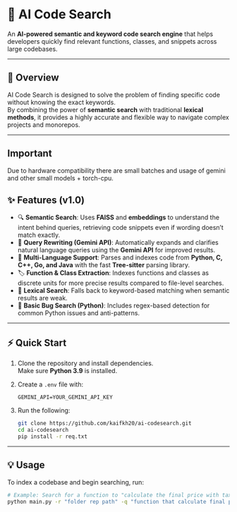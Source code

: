 
# 🚀 AI Code Search

An **AI-powered semantic and keyword code search engine** that helps developers quickly find relevant functions, classes, and snippets across large codebases.

---

## 📖 Overview

AI Code Search is designed to solve the problem of finding specific code without knowing the exact keywords.  
By combining the power of **semantic search** with traditional **lexical methods**, it provides a highly accurate and flexible way to navigate complex projects and monorepos.

---

## Important
Due to hardware compatibility there are small batches and usage of gemini and other small models + torch-cpu.

## ✨ Features (v1.0)

- 🔍 **Semantic Search**: Uses **FAISS** and **embeddings** to understand the intent behind queries, retrieving code snippets even if wording doesn’t match exactly.  
- 📝 **Query Rewriting (Gemini API)**: Automatically expands and clarifies natural language queries using the **Gemini API** for improved results.  
- 📂 **Multi-Language Support**: Parses and indexes code from **Python, C, C++, Go, and Java** with the fast **Tree-sitter** parsing library.  
- 🏷 **Function & Class Extraction**: Indexes functions and classes as discrete units for more precise results compared to file-level searches.  
- 🔑 **Lexical Search**: Falls back to keyword-based matching when semantic results are weak.  
- 🐞 **Basic Bug Search (Python)**: Includes regex-based detection for common Python issues and anti-patterns.  

---

## ⚡ Quick Start

1. Clone the repository and install dependencies.  
   Make sure **Python 3.9** is installed.  

2. Create a `.env` file with:

   ```
   GEMINI_API=YOUR_GEMINI_API_KEY
   ```
3. Run the following:

   ```bash
   git clone https://github.com/kaifkh20/ai-codesearch.git
   cd ai-codesearch
   pip install -r req.txt
   ```

---

## 💡 Usage

To index a codebase and begin searching, run:

```bash
# Example: Search for a function to "calculate the final price with tax"
python main.py -r "folder rep path" -q "function that calculate final price with tax"
```


